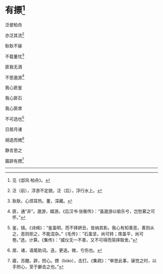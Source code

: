    

# 有摽[^1]

泛彼柏舟

亦泛其流[^2]

耿耿不寐

不载董忧[^3]

匪我无酒

不思遨游[^4]

我心匪鉴

我心匪石

我心匪席

不可选也[^5]

日居月诸

胡迭而微[^6]

静言思之

寤辟有摽[^7]

* * *

[^1]: 见《邶风·柏舟》。
[^2]: 泛（前），浮游不定貌。泛（后），浮行水上。
[^3]: 耿耿，心烦耳热。董，深藏。
[^4]: 匪，通“非”。遨游，嬉游。《后汉书·张衡传》：“虽遨游以偷乐兮，岂愁慕之可怀。”
[^5]: 鉴，镜。《诗缉》：“鉴虽明，而不择妍丑，皆纳其影。我心有知善恶，善则从之，恶则拒之，不能混杂。”《毛传》：“石虽坚，尚可转；席虽平，尚可卷。”选，计算。《集传》：“威仪无一不善，又不可得而简择取舍。”
[^6]: 居、诸，语尾助词。迭，更迭。微，亏伤也。
[^7]: 寤，苏醒。辟，拊心。摽（biào），击打。《集疏》：“审思此事，寐觉之时，以手拊心，至于擗击之也。”